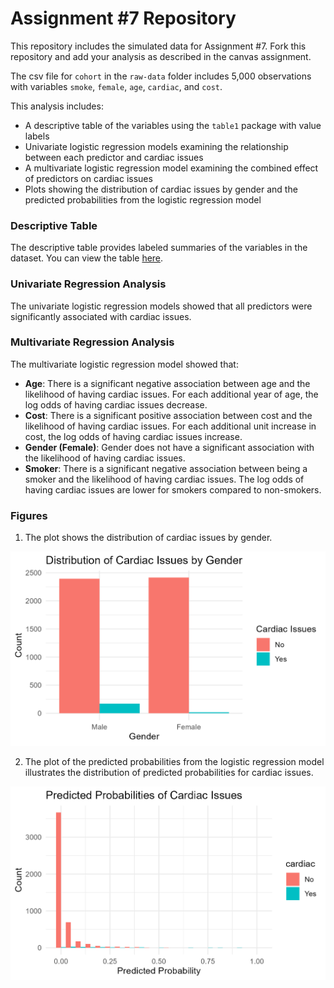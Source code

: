 # Assignment #7 Repository

This repository includes the simulated data for Assignment #7. Fork this repository and add your analysis as described in the canvas assignment.

The csv file for `cohort` in the `raw-data` folder includes 5,000 observations with variables `smoke`, `female`, `age`, `cardiac`, and `cost`.


This analysis includes:
- A descriptive table of the variables using the `table1` package with value labels
- Univariate logistic regression models examining the relationship between each predictor and cardiac issues
- A multivariate logistic regression model examining the combined effect of predictors on cardiac issues
- Plots showing the distribution of cardiac issues by gender and the predicted probabilities from the logistic regression model

### Descriptive Table
The descriptive table provides labeled summaries of the variables in the dataset. You can view the table [here](summary_table.html).

### Univariate Regression Analysis
The univariate logistic regression models showed that all predictors were significantly associated with cardiac issues. 

### Multivariate Regression Analysis
The multivariate logistic regression model showed that:
- **Age**: There is a significant negative association between age and the likelihood of having cardiac issues. For each additional year of age, the log odds of having cardiac issues decrease.
- **Cost**: There is a significant positive association between cost and the likelihood of having cardiac issues. For each additional unit increase in cost, the log odds of having cardiac issues increase.
- **Gender (Female)**: Gender does not have a significant association with the likelihood of having cardiac issues.
- **Smoker**: There is a significant negative association between being a smoker and the likelihood of having cardiac issues. The log odds of having cardiac issues are lower for smokers compared to non-smokers.

### Figures
1. The plot shows the distribution of cardiac issues by gender.

![Gender and Cardiac Issues Plot](gender_cardiac_plot.png)

2. The plot of the predicted probabilities from the logistic regression model illustrates the distribution of predicted probabilities for cardiac issues.

![Predicted Probabilities Plot](predicted_probabilities_plot.png)